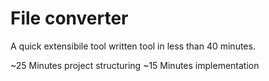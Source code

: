 # File converter
 A quick extensibile tool written tool in less than 40 minutes.
 
 ~25 Minutes project structuring
 ~15 Minutes implementation
